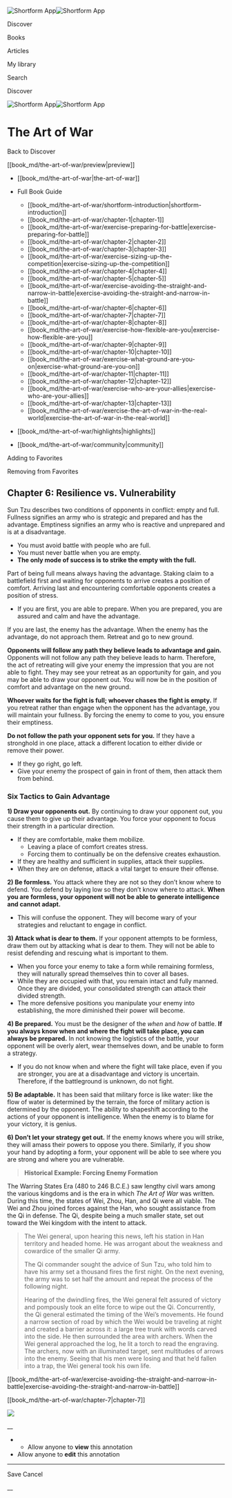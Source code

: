 ![Shortform App](/img/logo.36a2399e.svg)![Shortform App](/img/logo-dark.70c1b072.svg)

Discover

Books

Articles

My library

Search

Discover

![Shortform App](/img/logo.36a2399e.svg)![Shortform App](/img/logo-dark.70c1b072.svg)

# The Art of War

Back to Discover

[[book_md/the-art-of-war/preview|preview]]

  * [[book_md/the-art-of-war|the-art-of-war]]
  * Full Book Guide

    * [[book_md/the-art-of-war/shortform-introduction|shortform-introduction]]
    * [[book_md/the-art-of-war/chapter-1|chapter-1]]
    * [[book_md/the-art-of-war/exercise-preparing-for-battle|exercise-preparing-for-battle]]
    * [[book_md/the-art-of-war/chapter-2|chapter-2]]
    * [[book_md/the-art-of-war/chapter-3|chapter-3]]
    * [[book_md/the-art-of-war/exercise-sizing-up-the-competition|exercise-sizing-up-the-competition]]
    * [[book_md/the-art-of-war/chapter-4|chapter-4]]
    * [[book_md/the-art-of-war/chapter-5|chapter-5]]
    * [[book_md/the-art-of-war/exercise-avoiding-the-straight-and-narrow-in-battle|exercise-avoiding-the-straight-and-narrow-in-battle]]
    * [[book_md/the-art-of-war/chapter-6|chapter-6]]
    * [[book_md/the-art-of-war/chapter-7|chapter-7]]
    * [[book_md/the-art-of-war/chapter-8|chapter-8]]
    * [[book_md/the-art-of-war/exercise-how-flexible-are-you|exercise-how-flexible-are-you]]
    * [[book_md/the-art-of-war/chapter-9|chapter-9]]
    * [[book_md/the-art-of-war/chapter-10|chapter-10]]
    * [[book_md/the-art-of-war/exercise-what-ground-are-you-on|exercise-what-ground-are-you-on]]
    * [[book_md/the-art-of-war/chapter-11|chapter-11]]
    * [[book_md/the-art-of-war/chapter-12|chapter-12]]
    * [[book_md/the-art-of-war/exercise-who-are-your-allies|exercise-who-are-your-allies]]
    * [[book_md/the-art-of-war/chapter-13|chapter-13]]
    * [[book_md/the-art-of-war/exercise-the-art-of-war-in-the-real-world|exercise-the-art-of-war-in-the-real-world]]
  * [[book_md/the-art-of-war/highlights|highlights]]
  * [[book_md/the-art-of-war/community|community]]



Adding to Favorites 

Removing from Favorites 

## Chapter 6: Resilience vs. Vulnerability

Sun Tzu describes two conditions of opponents in conflict: empty and full. Fullness signifies an army who is strategic and prepared and has the advantage. Emptiness signifies an army who is reactive and unprepared and is at a disadvantage.

  * You must avoid battle with people who are full.
  * You must never battle when you are empty. 
  * **The only mode of success is to strike the empty with the full.**



Part of being full means always having the advantage. Staking claim to a battlefield first and waiting for opponents to arrive creates a position of comfort. Arriving last and encountering comfortable opponents creates a position of stress.

  * If you are first, you are able to prepare. When you are prepared, you are assured and calm and have the advantage. 



If you are last, the enemy has the advantage. When the enemy has the advantage, do not approach them. Retreat and go to new ground.

**Opponents will follow any path they believe leads to advantage and gain.** Opponents will not follow any path they believe leads to harm. Therefore, the act of retreating will give your enemy the impression that you are not able to fight. They may see your retreat as an opportunity for gain, and you may be able to draw your opponent out. You will now be in the position of comfort and advantage on the new ground.

**Whoever waits for the fight is full; whoever chases the fight is empty.** If you retreat rather than engage when the opponent has the advantage, you will maintain your fullness. By forcing the enemy to come to you, you ensure their emptiness.

**Do not follow the path your opponent sets for you.** If they have a stronghold in one place, attack a different location to either divide or remove their power.

  * If they go right, go left.
  * Give your enemy the prospect of gain in front of them, then attack them from behind. 



### Six Tactics to Gain Advantage

**1) Draw your opponents out.** By continuing to draw your opponent out, you cause them to give up their advantage. You force your opponent to focus their strength in a particular direction.

  * If they are comfortable, make them mobilize.
    * Leaving a place of comfort creates stress.
    * Forcing them to continually be on the defensive creates exhaustion.
  * If they are healthy and sufficient in supplies, attack their supplies.
  * When they are on defense, attack a vital target to ensure their offense. 



**2) Be formless.** You attack where they are not so they don’t know where to defend. You defend by laying low so they don’t know where to attack. **When you are formless, your opponent will not be able to generate intelligence and cannot adapt.**

  * This will confuse the opponent. They will become wary of your strategies and reluctant to engage in conflict. 



**3) Attack what is dear to them.** If your opponent attempts to be formless, draw them out by attacking what is dear to them. They will not be able to resist defending and rescuing what is important to them.

  * When you force your enemy to take a form while remaining formless, they will naturally spread themselves thin to cover all bases.
  * While they are occupied with that, you remain intact and fully manned. Once they are divided, your consolidated strength can attack their divided strength. 
  * The more defensive positions you manipulate your enemy into establishing, the more diminished their power will become. 



**4) Be prepared.** You must be the designer of the _when_ and _how_ of battle. **If you always know when and where the fight will take place, you can always be prepared.** In not knowing the logistics of the battle, your opponent will be overly alert, wear themselves down, and be unable to form a strategy.

  * If you do not know when and where the fight will take place, even if you are stronger, you are at a disadvantage and victory is uncertain. Therefore, if the battleground is unknown, do not fight.



**5) Be adaptable.** It has been said that military force is like water: like the flow of water is determined by the terrain, the force of military action is determined by the opponent. The ability to shapeshift according to the actions of your opponent is intelligence. When the enemy is to blame for your victory, it is genius.

**6) Don’t let your strategy get out.** If the enemy knows where you will strike, they will amass their powers to oppose you there. Similarly, if you show your hand by adopting a form, your opponent will be able to see where you are strong and where you are vulnerable.

> **Historical Example: Forcing Enemy Formation**

The Warring States Era (480 to 246 B.C.E.) saw lengthy civil wars among the various kingdoms and is the era in which _The Art of War_ was written. During this time, the states of Wei, Zhou, Han, and Qi were all viable. The Wei and Zhou joined forces against the Han, who sought assistance from the Qi in defense. The Qi, despite being a much smaller state, set out toward the Wei kingdom with the intent to attack.

> The Wei general, upon hearing this news, left his station in Han territory and headed home. He was arrogant about the weakness and cowardice of the smaller Qi army.
> 
> The Qi commander sought the advice of Sun Tzu, who told him to have his army set a thousand fires the first night. On the next evening, the army was to set half the amount and repeat the process of the following night.
> 
> Hearing of the dwindling fires, the Wei general felt assured of victory and pompously took an elite force to wipe out the Qi. Concurrently, the Qi general estimated the timing of the Wei’s movements. He found a narrow section of road by which the Wei would be traveling at night and created a barrier across it: a large tree trunk with words carved into the side. He then surrounded the area with archers. When the Wei general approached the log, he lit a torch to read the engraving. The archers, now with an illuminated target, sent multitudes of arrows into the enemy. Seeing that his men were losing and that he’d fallen into a trap, the Wei general took his own life.

[[book_md/the-art-of-war/exercise-avoiding-the-straight-and-narrow-in-battle|exercise-avoiding-the-straight-and-narrow-in-battle]]

[[book_md/the-art-of-war/chapter-7|chapter-7]]

![](https://bat.bing.com/action/0?ti=56018282&Ver=2&mid=95b468cc-cd34-45b2-9af5-50d49cea9cdf&sid=1711133063fa11eebdec89a8b8ae3bbc&vid=171147a063fa11eea7440fcfeb230d96&vids=0&msclkid=N&pi=0&lg=en-US&sw=800&sh=600&sc=24&nwd=1&tl=Shortform%20%7C%20Book&p=https%3A%2F%2Fwww.shortform.com%2Fapp%2Fbook%2Fthe-art-of-war%2Fchapter-6&r=&lt=404&evt=pageLoad&sv=1&rn=478079)

__

  *   * Allow anyone to **view** this annotation
  * Allow anyone to **edit** this annotation



* * *

Save Cancel

__



